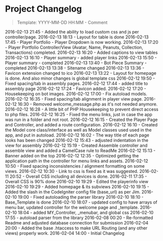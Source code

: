 # Project Changelog
>Template: YYYY-MM-DD HH:MM - Comment

2016-02-13 21:45 - Added the ability to load custom css and js per controller/page.
2016-02-13 18:13 - Layout for table is done
2016-02-13 17:45 - Player Portfolio - Player Dropdown is now working.
2016-02-13 17:20 - Player Portfolio Controller/View (Avatar, Name, Peanuts, Collection, Transactions) completed.
2016-02-13 16:20 - Added captions to view tables
2016-02-13 16:10 - Player summary - added player links
2016-02-13 15:50 - Player summary - completed
2016-02-13 13:40 - Bot Piece Summary - completed
2016-02-13 13:38 - Sitename changed
2016-02-13 13:36 - Favicon extension changed to ico
2016-02-13 13:22 - Layout for homepage is done. And also minor changes is global template css
2016-02-12 19:50 - Fixed spacing/tab in assembly pages.
2016-02-12 17:44 - added title to assembly page
2016-02-12 17:24 - Favicon added.
2016-02-12 17:20 - Housekeeping on bot images.
2016-02-12 17:00 - Fix autoload models.
2016-02-12 16:35 - Fixed spacing/tab alignment in player view page.
2016-02-12 16:30 - Removed welcome_message.php as it's not needed anymore.
2016-02-12 16:28 - A little bit of PHP Housekeeping to prevent direct access to php files.
2016-02-12 16:25 - Fixed the menu links, just in case the app was run in a folder and not root.
2016-02-12 16:15 - Created the Player Page and Controller, and added a route configuration.
2016-02-12 16:10 - Created the Model core class/interface as well as Model classes used used in the app, and put in autoload.
2016-02-12 16:02 - The way title of each page looks has been changed
2016-02-12 15:43 - adjusted indentation in the view for assembly 
2016-02-12 15:19 - Created Assemble controller and assemble view and added a CamelCase rule to ReadMe
2016-02-12 15:13 - Banner added on the top
2016-02-12 12:35 - Optimized getting the application path in the controller for menu links and assets.
2016-02-12 10:50 - Fixed spacing inconsistencies / alignment formatting on some views.
2016-02-12 10:30 - Link to css is fixed as it was suggested.
2016-02-11 20:52 - Overall CSS including all devices is done.
2016-02-11 17:35 - Overall CSS is 90% done
2016-02-10 19:29 - Edited the playerinfo view
2016-02-10 19:29 - Added homepage & its subviews
2016-02-10 19:15 - Added the slash in the CodeIgniter config file (base\_url) as per Jim.
2016-02-10 19:00 - Fixed autoloading the parser library
2016-02-10 18:10 - Base\_Template is done
2016-02-10 18:07 - updated config to have arrays of menu bar, updated controller for the welcome page and \_template.
2016-02-10 18:04 - added MY\_Controller, \_menubar, and global css
2016-02-10 17:55 - autoload parser from the library
2016-02-08 00:20 - Re-formatted Readme and adjusted database connection for submission
2016-02-04 20:00 - Added the base .htaccess to make URL Routing (and any other views) properly work.
2016-02-04 14:00 - Initial Changelog

